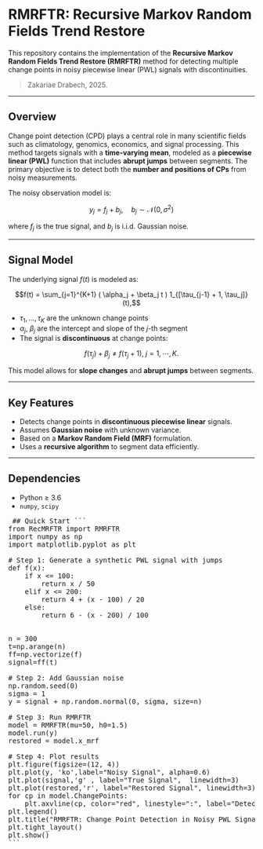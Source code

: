 # RMRFTR: Recursive Markov Random Fields Trend Restore 

This repository contains the implementation of the **Recursive Markov Random Fields Trend Restore (RMRFTR)** method for detecting multiple change points in noisy piecewise linear (PWL) signals with  discontinuities.

> Zakariae Drabech, 2025.

---

## Overview

Change point detection (CPD) plays a central role in many scientific fields such as climatology, genomics, economics, and signal processing. This method targets signals with a **time-varying mean**, modeled as a **piecewise linear (PWL)** function that includes **abrupt jumps** between segments. The primary objective is to detect both the **number and positions of CPs** from noisy measurements.

The noisy observation model is:

$$y_j = f_j + b_j, \quad b_j \sim \mathcal{N}(0, \sigma^2)$$

where $f_j$ is the true signal, and $b_j$ is i.i.d. Gaussian noise.

---

## Signal Model

The underlying signal $f(t)$ is modeled as:

$$f(t) = \sum_{j=1}^{K+1} ( \alpha_j + \beta_j t ) 1_{[\tau_{j-1} + 1, \tau_j]}(t),$$

- $\tau_1, \dots, \tau_K$ are the unknown change points  
- $\alpha_j$, $\beta_j$ are the intercept and slope of the $j$-th segment  
- The signal is **discontinuous** at change points:
  
$$f(\tau_j)+\beta_{j} \neq f(\tau_j+1),\; j=1, \cdots, K.$$

This model allows for **slope changes** and **abrupt jumps** between segments.

---

## Key Features

- Detects change points in **discontinuous piecewise linear** signals.
- Assumes **Gaussian noise** with unknown variance.
- Based on a **Markov Random Field (MRF)** formulation.
- Uses a **recursive algorithm** to segment data efficiently.
  
---

## Dependencies

- Python ≥ 3.6  
- `numpy`, `scipy`

<pre> ## Quick Start ```
from RecMRFTR import RMRFTR
import numpy as np
import matplotlib.pyplot as plt

# Step 1: Generate a synthetic PWL signal with jumps
def f(x):
    if x <= 100:
        return x / 50                          
    elif x <= 200:
        return 4 + (x - 100) / 20              
    else:
        return 6 - (x - 200) / 100             

        
n = 300
t=np.arange(n)          
ff=np.vectorize(f)
signal=ff(t)

# Step 2: Add Gaussian noise
np.random.seed(0)
sigma = 1
y = signal + np.random.normal(0, sigma, size=n)

# Step 3: Run RMRFTR
model = RMRFTR(mu=50, h0=1.5)
model.run(y)
restored = model.x_mrf

# Step 4: Plot results
plt.figure(figsize=(12, 4))
plt.plot(y, 'ko',label="Noisy Signal", alpha=0.6)
plt.plot(signal,'g' , label="True Signal",  linewidth=3)
plt.plot(restored,'r', label="Restored Signal", linewidth=3)
for cp in model.ChangePoints:
    plt.axvline(cp, color="red", linestyle=":", label="Detected CP" if cp == model.ChangePoints[0] else "")
plt.legend()
plt.title("RMRFTR: Change Point Detection in Noisy PWL Signal")
plt.tight_layout()
plt.show()
``` </pre>
